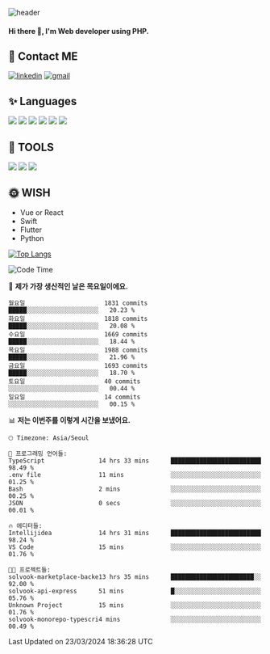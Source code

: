 ![header](https://capsule-render.vercel.app/api?type=waving&color=auto&height=300&section=header&text=Elin&fontSize=90&animation=twinkling)

#### Hi there 👋, I'm <b>Web developer</b> using PHP. ####

<!--
- 🔭 I’m currently working on Uniwill
- 🌱 I’m currently learning Vue or React or Python.
-->

<!---#### I am PHP developer --->

## 💌 Contact ME ###
[<img src='https://img.shields.io/badge/-EunjiKo-%230A66C2?style=flat-square&logo=LinkedIn&logoColor=white' alt='linkedin'>](https://www.linkedin.com/in/https://www.linkedin.com/in/eunji-ko-00a907164//)  [<img src='https://img.shields.io/badge/-einee214%40gmail.com-%23EA4335?style=flat-square&logo=Gmail&logoColor=white' alt='gmail'>](einee214@gmail.com)  


## ✨ Languages
<img src='https://img.shields.io/badge/-PHP-%23777BB4?style=for-the-badge&logo=PHP&logoColor=white'> <img src='https://img.shields.io/badge/-Laravel-%23FF2D20?style=for-the-badge&logo=Laravel&logoColor=white'> <img src='https://img.shields.io/badge/Jquery-%230769AD?style=for-the-badge&logo=Jquery&logoColor=white'> <img src='https://img.shields.io/badge/CSS3-%231572B6?style=for-the-badge&logo=CSS3&logoColor=white'> <img src='https://img.shields.io/badge/Bootstrap-%237952B3?style=for-the-badge&logo=Bootstrap&logoColor=white' > <img src='https://img.shields.io/badge/MySQL-%234479A1?style=for-the-badge&logo=MySQL&logoColor=white' >

## 🌷 TOOLS
<img src='https://img.shields.io/badge/PHPSTORM-%23000000?style=for-the-badge&logo=PhpStorm&logoColor=white' > <img src='https://img.shields.io/badge/GitLab-%23FCA121?style=for-the-badge&logo=GitLab&logoColor=white' > <img src='https://img.shields.io/badge/GitHub-%23181717?style=for-the-badge&logo=GitHub&logoColor=white'>


## 🌞 WISH
- Vue or React
- Swift
- Flutter
- Python


[![Top Langs](https://github-readme-stats.vercel.app/api/top-langs/?username=ein214&layout=compact)](https://github.com/anuraghazra/github-readme-stats)

<!--START_SECTION:waka-->
![Code Time](http://img.shields.io/badge/Code%20Time-3%2C353%20hrs%2012%20mins-blue)

📅 **제가 가장 생산적인 날은 목요일이에요.** 

```text
월요일                      1831 commits        █████░░░░░░░░░░░░░░░░░░░░   20.23 % 
화요일                      1818 commits        █████░░░░░░░░░░░░░░░░░░░░   20.08 % 
수요일                      1669 commits        █████░░░░░░░░░░░░░░░░░░░░   18.44 % 
목요일                      1988 commits        █████░░░░░░░░░░░░░░░░░░░░   21.96 % 
금요일                      1693 commits        █████░░░░░░░░░░░░░░░░░░░░   18.70 % 
토요일                      40 commits          ░░░░░░░░░░░░░░░░░░░░░░░░░   00.44 % 
일요일                      14 commits          ░░░░░░░░░░░░░░░░░░░░░░░░░   00.15 % 
```


📊 **저는 이번주를 이렇게 시간을 보냈어요.** 

```text
🕑︎ Timezone: Asia/Seoul

💬 프로그래밍 언어들: 
TypeScript               14 hrs 33 mins      █████████████████████████   98.49 % 
.env file                11 mins             ░░░░░░░░░░░░░░░░░░░░░░░░░   01.25 % 
Bash                     2 mins              ░░░░░░░░░░░░░░░░░░░░░░░░░   00.25 % 
JSON                     0 secs              ░░░░░░░░░░░░░░░░░░░░░░░░░   00.01 % 

🔥 에디터들: 
Intellijidea             14 hrs 31 mins      █████████████████████████   98.24 % 
VS Code                  15 mins             ░░░░░░░░░░░░░░░░░░░░░░░░░   01.76 % 

🐱‍💻 프로젝트들: 
solvook-marketplace-backe13 hrs 35 mins      ███████████████████████░░   92.00 % 
solvook-api-express      51 mins             █░░░░░░░░░░░░░░░░░░░░░░░░   05.76 % 
Unknown Project          15 mins             ░░░░░░░░░░░░░░░░░░░░░░░░░   01.76 % 
solvook-monorepo-typescri4 mins              ░░░░░░░░░░░░░░░░░░░░░░░░░   00.49 % 
```


 Last Updated on 23/03/2024 18:36:28 UTC
<!--END_SECTION:waka-->

<!---![GitHub stats](https://github-readme-stats.vercel.app/api?username=ein214&show_icons=true&theme=dracula)  --->



